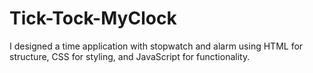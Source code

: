 # Tick-Tock-MyClock
I designed a time application with stopwatch and alarm using HTML for structure, CSS for styling, and JavaScript for functionality. 
